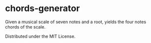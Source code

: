 # chords-generator

Given a musical scale of seven notes and a root, yields the four notes chords of the scale.

Distributed under the MIT License.
